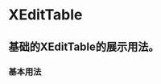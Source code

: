 # XEditTable

## 基础的XEditTable的展示用法。

### 基本用法

<preview path="../../examples/editTable/basic.vue" class="vp-raw" :source="false" />
